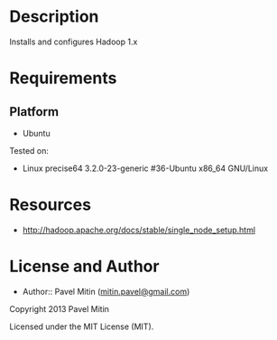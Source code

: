 Description
===========

Installs and configures Hadoop 1.x

Requirements
============

Platform
--------

* Ubuntu
 
Tested on:

* Linux precise64 3.2.0-23-generic #36-Ubuntu x86_64 GNU/Linux

Resources
=========

* http://hadoop.apache.org/docs/stable/single_node_setup.html

License and Author
==================

- Author:: Pavel Mitin (<mitin.pavel@gmail.com>)

Copyright 2013 Pavel Mitin

Licensed under the MIT License (MIT).

